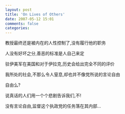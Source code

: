 ```yaml
---
layout: post
title: 'On Lives of Others'
date: 2007-05-12 15:01
comments: false
categories: 
---
```

    

教授最终还是被内在的人性控制了,没有履行他的职务  

人没有好坏之分,善恶的标准是人自己来定  

驻伊美军在美国和对于伊拉克,历史会给出完全不同的评价  

我所处的社会,不那么令人窒息,却也并不像党所说的言论自由  

自由么?  

说真话的人们用一个个悲剧告诉我们,不!  

没有言论自由,监督这个执政党的任务落在其内部...  

